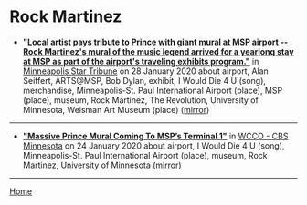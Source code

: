 # Rock Martinez

 - [**"Local artist pays tribute to Prince with giant mural at MSP airport -- Rock Martinez's mural of the music legend arrived for a yearlong stay at MSP as part of the airport's traveling exhibits program."**](http://www.startribune.com/local-artist-pays-tribute-to-prince-with-msp-airport-mural/567357372/) in [Minneapolis Star Tribune](http://www.startribune.com/) on 28 January 2020 about airport, Alan Seiffert, ARTS@MSP, Bob Dylan, exhibit, I Would Die 4 U (song), merchandise, Minneapolis-St. Paul International Airport (place), MSP (place), museum, Rock Martinez, The Revolution, University of Minnesota, Weisman Art Museum (place) ([mirror](https://web.archive.org/web/*/http://www.startribune.com/local-artist-pays-tribute-to-prince-with-msp-airport-mural/567357372/))

----

 - [**"Massive Prince Mural Coming To MSP’s Terminal 1"**](https://minnesota.cbslocal.com/2020/01/24/massive-prince-mural-coming-to-msps-terminal-1/) in [WCCO - CBS Minnesota](https://minnesota.cbslocal.com/) on 24 January 2020 about airport, I Would Die 4 U (song), Minneapolis-St. Paul International Airport (place), museum, Rock Martinez, University of Minnesota ([mirror](https://web.archive.org/web/*/https://minnesota.cbslocal.com/2020/01/24/massive-prince-mural-coming-to-msps-terminal-1/))

----

[Home](../)
